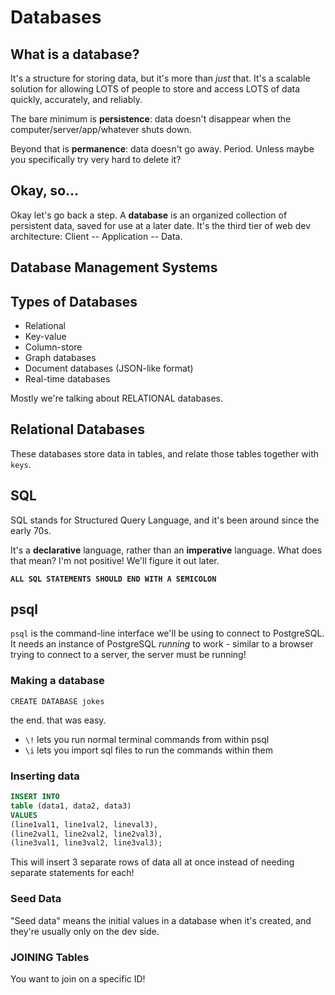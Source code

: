 # Databases

## What is a database?
It's a structure for storing data, but it's more than *just* that. It's a scalable solution for allowing LOTS of people to store and access LOTS of data quickly, accurately, and reliably.

The bare minimum is **persistence**: data doesn't disappear when the computer/server/app/whatever shuts down.

Beyond that is **permanence**: data doesn't go away. Period. Unless maybe you specifically try very hard to delete it?

## Okay, so...
Okay let's go back a step. A **database** is an organized collection of persistent data, saved for use at a later date. It's the third tier of web dev architecture: Client -- Application -- Data.

## Database Management Systems

## Types of Databases
- Relational
- Key-value
- Column-store
- Graph databases
- Document databases (JSON-like format)
- Real-time databases

Mostly we're talking about RELATIONAL databases.

## Relational Databases

These databases store data in tables, and relate those tables together with `keys`.

## SQL

SQL stands for Structured Query Language, and it's been around since the early 70s.

It's a **declarative** language, rather than an **imperative** language. What does that mean? I'm not positive! We'll figure it out later.

**`ALL SQL STATEMENTS SHOULD END WITH A SEMICOLON`**

## psql

`psql` is the command-line interface we'll be using to connect to PostgreSQL. It needs an instance of PostgreSQL *running* to work - similar to a browser trying to connect to a server, the server must be running!

### Making a database

`CREATE DATABASE jokes`

the end. that was easy.

- `\!` lets you run normal terminal commands from within psql
- `\i` lets you import sql files to run the commands within them

### Inserting data

```SQL
INSERT INTO
table (data1, data2, data3)
VALUES
(line1val1, line1val2, lineval3),
(line2val1, line2val2, line2val3),
(line3val1, line3val2, line3val3);
```

This will insert 3 separate rows of data all at once instead of needing separate statements for each!

### Seed Data

"Seed data" means the initial values in a database when it's created, and they're usually only on the dev side.

### JOINING Tables

You want to join on a specific ID!